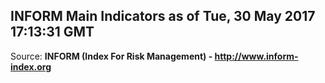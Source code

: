 ## INFORM Main Indicators as of Tue, 30 May 2017 17:13:31 GMT

Source: **INFORM (Index For Risk Management) - http://www.inform-index.org**